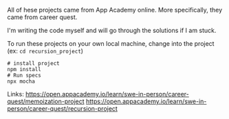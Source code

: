 All of hese projects came from App Academy online. More specifically, they came from career quest.

I'm writing the code myself and will go through the solutions if I am stuck.

To run these projects on your own local machine, change into the project (ex: `cd recursion_project`)
```shell
# install project
npm install
# Run specs
npx mocha
```

Links:
https://open.appacademy.io/learn/swe-in-person/career-quest/memoization-project
https://open.appacademy.io/learn/swe-in-person/career-quest/recursion-project